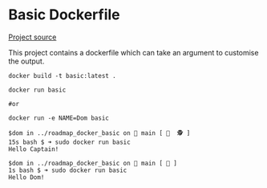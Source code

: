 # Basic Dockerfile

[Project source](https://roadmap.sh/projects/basic-dockerfile)

This project contains a dockerfile which can take an argument to customise the output.

```shell
docker build -t basic:latest .
```

```shell
docker run basic

#or 

docker run -e NAME=Dom basic
```

```text
$dom in ../roadmap_docker_basic on  main [ 📝  🕵️ ] 
15s bash $ ➜ sudo docker run basic
Hello Captain!
````

```text
$dom in ../roadmap_docker_basic on  main [ 📝 ] 
1s bash $ ➜ sudo docker run basic
Hello Dom!
```
